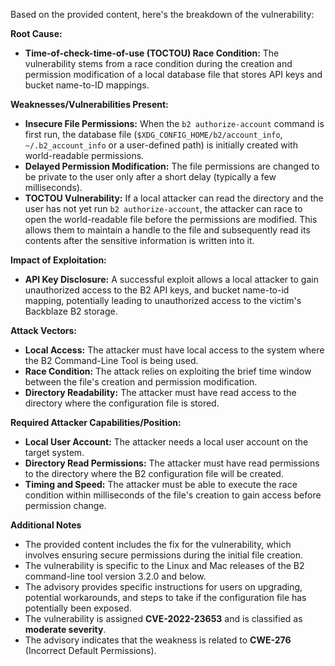 Based on the provided content, here's the breakdown of the vulnerability:

**Root Cause:**

*   **Time-of-check-time-of-use (TOCTOU) Race Condition:** The vulnerability stems from a race condition during the creation and permission modification of a local database file that stores API keys and bucket name-to-ID mappings.

**Weaknesses/Vulnerabilities Present:**

*   **Insecure File Permissions:** When the `b2 authorize-account` command is first run, the database file (`$XDG_CONFIG_HOME/b2/account_info`, `~/.b2_account_info` or a user-defined path) is initially created with world-readable permissions.
*   **Delayed Permission Modification:** The file permissions are changed to be private to the user only after a short delay (typically a few milliseconds).
*   **TOCTOU Vulnerability:** If a local attacker can read the directory and the user has not yet run `b2 authorize-account`, the attacker can race to open the world-readable file before the permissions are modified. This allows them to maintain a handle to the file and subsequently read its contents after the sensitive information is written into it.

**Impact of Exploitation:**

*   **API Key Disclosure:** A successful exploit allows a local attacker to gain unauthorized access to the B2 API keys, and bucket name-to-id mapping, potentially leading to unauthorized access to the victim's Backblaze B2 storage.

**Attack Vectors:**

*   **Local Access:** The attacker must have local access to the system where the B2 Command-Line Tool is being used.
*   **Race Condition:** The attack relies on exploiting the brief time window between the file's creation and permission modification.
*   **Directory Readability:** The attacker must have read access to the directory where the configuration file is stored.

**Required Attacker Capabilities/Position:**

*   **Local User Account:** The attacker needs a local user account on the target system.
*   **Directory Read Permissions:** The attacker must have read permissions to the directory where the B2 configuration file will be created.
*   **Timing and Speed:** The attacker must be able to execute the race condition within milliseconds of the file's creation to gain access before permission change.

**Additional Notes**

* The provided content includes the fix for the vulnerability, which involves ensuring secure permissions during the initial file creation.
* The vulnerability is specific to the Linux and Mac releases of the B2 command-line tool version 3.2.0 and below.
* The advisory provides specific instructions for users on upgrading, potential workarounds, and steps to take if the configuration file has potentially been exposed.
* The vulnerability is assigned **CVE-2022-23653** and is classified as **moderate severity**.
* The advisory indicates that the weakness is related to **CWE-276** (Incorrect Default Permissions).